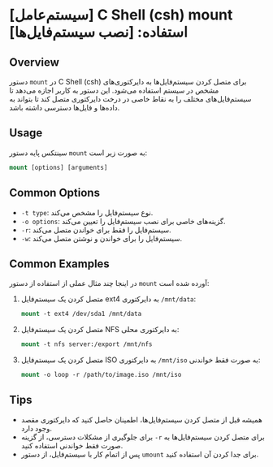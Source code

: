 # [سیستم‌عامل] C Shell (csh) mount استفاده: [نصب سیستم‌فایل‌ها]

## Overview
دستور `mount` در C Shell (csh) برای متصل کردن سیستم‌فایل‌ها به دایرکتوری‌های مشخص در سیستم استفاده می‌شود. این دستور به کاربر اجازه می‌دهد تا سیستم‌فایل‌های مختلف را به نقاط خاصی در درخت دایرکتوری متصل کند تا بتواند به داده‌ها و فایل‌ها دسترسی داشته باشد.

## Usage
سینتکس پایه دستور `mount` به صورت زیر است:

```csh
mount [options] [arguments]
```

## Common Options
- `-t type`: نوع سیستم‌فایل را مشخص می‌کند.
- `-o options`: گزینه‌های خاصی برای نصب سیستم‌فایل را تعیین می‌کند.
- `-r`: سیستم‌فایل را فقط برای خواندن متصل می‌کند.
- `-w`: سیستم‌فایل را برای خواندن و نوشتن متصل می‌کند.

## Common Examples
در اینجا چند مثال عملی از استفاده از دستور `mount` آورده شده است:

1. متصل کردن یک سیستم‌فایل ext4 به دایرکتوری `/mnt/data`:
   ```csh
   mount -t ext4 /dev/sda1 /mnt/data
   ```

2. متصل کردن یک سیستم‌فایل NFS به دایرکتوری محلی:
   ```csh
   mount -t nfs server:/export /mnt/nfs
   ```

3. متصل کردن یک سیستم‌فایل ISO به دایرکتوری `/mnt/iso` به صورت فقط خواندنی:
   ```csh
   mount -o loop -r /path/to/image.iso /mnt/iso
   ```

## Tips
- همیشه قبل از متصل کردن سیستم‌فایل‌ها، اطمینان حاصل کنید که دایرکتوری مقصد وجود دارد.
- برای جلوگیری از مشکلات دسترسی، از گزینه `-r` برای متصل کردن سیستم‌فایل‌ها به صورت فقط خواندنی استفاده کنید.
- پس از اتمام کار با سیستم‌فایل، از دستور `umount` برای جدا کردن آن استفاده کنید.